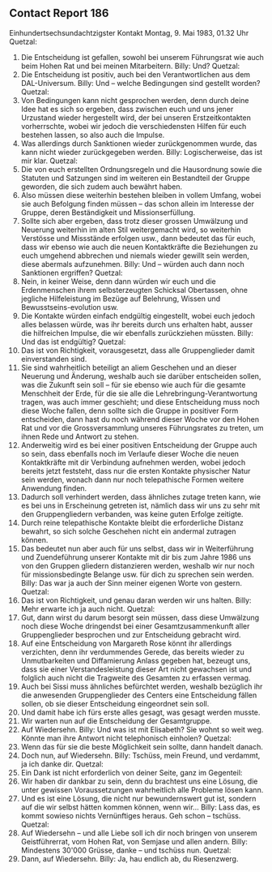 ## Contact Report 186
Einhundertsechsundachtzigster Kontakt
Montag, 9. Mai 1983, 01.32 Uhr
Quetzal:
1. Die Entscheidung ist gefallen, sowohl bei unserem Führungsrat wie auch beim Hohen Rat und bei meinen Mitarbeitern.
Billy:
Und?
Quetzal:
2. Die Entscheidung ist positiv, auch bei den Verantwortlichen aus dem DAL-Universum.
Billy:
Und – welche Bedingungen sind gestellt worden?
Quetzal:
3. Von Bedingungen kann nicht gesprochen werden, denn durch deine Idee hat es sich so ergeben, dass zwischen euch und uns jener Urzustand wieder hergestellt wird, der bei unseren Erstzeitkontakten vorherrschte, wobei wir jedoch die verschiedensten Hilfen für euch bestehen lassen, so also auch die Impulse.
4. Was allerdings durch Sanktionen wieder zurückgenommen wurde, das kann nicht wieder zurückgegeben werden.
Billy:
Logischerweise, das ist mir klar.
Quetzal:
5. Die von euch erstellten Ordnungsregeln und die Hausordnung sowie die Statuten und Satzungen sind im weiteren ein Bestandteil der Gruppe geworden, die sich zudem auch bewährt haben.
6. Also müssen diese weiterhin bestehen bleiben in vollem Umfang, wobei sie auch Befolgung finden müssen – das schon allein im Interesse der Gruppe, deren Beständigkeit und Missionserfüllung.
7. Sollte sich aber ergeben, dass trotz dieser grossen Umwälzung und Neuerung weiterhin im alten Stil weitergemacht wird, so weiterhin Verstösse und Missstände erfolgen usw., dann bedeutet das für euch, dass wir ebenso wie auch die neuen Kontaktkräfte die Beziehungen zu euch umgehend abbrechen und niemals wieder gewillt sein werden, diese abermals aufzunehmen.
Billy:
Und – würden auch dann noch Sanktionen ergriffen?
Quetzal:
8. Nein, in keiner Weise, denn dann würden wir euch und die Erdenmenschen ihrem selbsterzeugten Schicksal Obertassen, ohne jegliche Hilfeleistung im Bezüge auf Belehrung, Wissen und Bewusstseins-evolution usw.
9. Die Kontakte würden einfach endgültig eingestellt, wobei euch jedoch alles belassen würde, was ihr bereits durch uns erhalten habt, ausser die hilfreichen Impulse, die wir ebenfalls zurückziehen müssten.
Billy:
Und das ist endgültig?
Quetzal:
10. Das ist von Richtigkeit, vorausgesetzt, dass alle Gruppenglieder damit einverstanden sind.
11. Sie sind wahrheitlich beteiligt an aliem Geschehen und an dieser Neuerung und Änderung, weshalb auch sie darüber entscheiden sollen, was die Zukunft sein soll – für sie ebenso wie auch für die gesamte Menschheit der Erde, für die sie alle die Lehrebringung-Verantwortung tragen, was auch immer geschieht; und diese Entscheidung muss noch diese Woche fallen, denn sollte sich die Gruppe in positiver Form entscheiden, dann hast du noch während dieser Woche vor den Hohen Rat und vor die Grossversammlung unseres Führungsrates zu treten, um ihnen Rede und Antwort zu stehen.
12. Anderweitig wird es bei einer positiven Entscheidung der Gruppe auch so sein, dass ebenfalls noch im Verlaufe dieser Woche die neuen Kontaktkräfte mit dir Verbindung aufnehmen werden, wobei jedoch bereits jetzt feststeht, dass nur die ersten Kontakte physischer Natur sein werden, wonach dann nur noch telepathische Formen weitere Anwendung finden.
13. Dadurch soll verhindert werden, dass ähnliches zutage treten kann, wie es bei uns in Erscheinung getreten ist, nämlich dass wir uns zu sehr mit den Gruppengliedern verbanden, was keine guten Erfolge zeitigte.
14. Durch reine telepathische Kontakte bleibt die erforderliche Distanz bewahrt, so sich solche Geschehen nicht ein andermal zutragen können.
15. Das bedeutet nun aber auch für uns selbst, dass wir in Weiterführung und Zuendeführung unserer Kontakte mit dir bis zum Jahre 1986 uns von den Gruppen gliedern distanzieren werden, weshalb wir nur noch für missionsbedingte Belange usw. für dich zu sprechen sein werden.
Billy:
Das war ja auch der Sinn meiner eigenen Worte von gestern.
Quetzal:
16. Das ist von Richtigkeit, und genau daran werden wir uns halten.
Billy:
Mehr erwarte ich ja auch nicht.
Quetzal:
17. Gut, dann wirst du darum besorgt sein müssen, dass diese Umwälzung noch diese Woche dringendst bei einer Gesamtzusammenkunft aller Gruppenglieder besprochen und zur Entscheidung gebracht wird.
18. Auf eine Entscheidung von Margareth Rose könnt ihr allerdings verzichten, denn ihr verdummendes Gerede, das bereits wieder zu Unmutbarkeiten und Diffamierung Anlass gegeben hat, bezeugt uns, dass sie einer Verstandesleistung dieser Art nicht gewachsen ist und folglich auch nicht die Tragweite des Gesamten zu erfassen vermag.
19. Auch bei Sissi muss ähnliches befürchtet werden, weshalb bezüglich ihr die anwesenden Gruppenglieder des Centers eine Entscheidung fällen sollen, ob sie dieser Entscheidung eingeordnet sein soll.
20. Und damit habe ich fürs erste alles gesagt, was gesagt werden musste.
21. Wir warten nun auf die Entscheidung der Gesamtgruppe.
22. Auf Wiedersehn.
Billy:
Und was ist mit Elisabeth? Sie wohnt so weit weg. Könnte man ihre Antwort nicht telephonisch einholen?
Quetzal:
23. Wenn das für sie die beste Möglichkeit sein sollte, dann handelt danach.
24. Doch nun, auf Wiedersehn.
Billy:
Tschüss, mein Freund, und verdammt, ja ich danke dir.
Quetzal:
25. Ein Dank ist nicht erforderlich von deiner Seite, ganz im Gegenteil:
26. Wir haben dir dankbar zu sein, denn du brachtest uns eine Lösung, die unter gewissen Voraussetzungen wahrheitlich alle Probleme lösen kann.
27. Und es ist eine Lösung, die nicht nur bewundernswert gut ist, sondern auf die wir selbst hätten kommen können, wenn wir…
Billy:
Lass das, es kommt sowieso nichts Vernünftiges heraus. Geh schon – tschüss.
Quetzal:
28. Auf Wiedersehn – und alle Liebe soll ich dir noch bringen von unserem Geistführerrat, vom Hohen Rat, von Semjase und allen andern.
Billy:
Mindestens 30'000 Grüsse, danke – und tschüss nun.
Quetzal:
29. Dann, auf Wiedersehn.
Billy:
Ja, hau endlich ab, du Riesenzwerg.